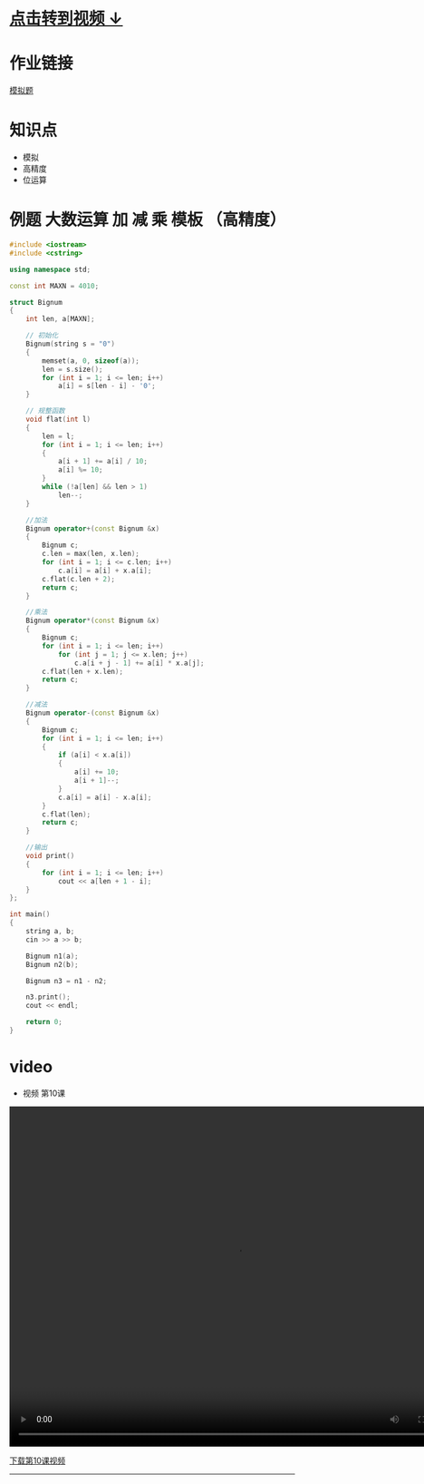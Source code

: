 # [点击转到视频 ↓ ](#video)

# 作业链接
[模拟题](https://www.luogu.com.cn/contest/82071)

#  知识点

- 模拟
- 高精度
- 位运算

# 例题 大数运算  加 减 乘 模板 （高精度）
```cpp
#include <iostream>
#include <cstring>

using namespace std;

const int MAXN = 4010;

struct Bignum
{
    int len, a[MAXN];

    // 初始化
    Bignum(string s = "0")
    {
        memset(a, 0, sizeof(a));
        len = s.size();
        for (int i = 1; i <= len; i++)
            a[i] = s[len - i] - '0';
    }

    // 规整函数
    void flat(int l)
    {
        len = l;
        for (int i = 1; i <= len; i++)
        {
            a[i + 1] += a[i] / 10;
            a[i] %= 10;
        }
        while (!a[len] && len > 1)
            len--;
    }

    //加法
    Bignum operator+(const Bignum &x)
    {
        Bignum c;
        c.len = max(len, x.len);
        for (int i = 1; i <= c.len; i++)
            c.a[i] = a[i] + x.a[i];
        c.flat(c.len + 2);
        return c;
    }

    //乘法
    Bignum operator*(const Bignum &x)
    {
        Bignum c;
        for (int i = 1; i <= len; i++)
            for (int j = 1; j <= x.len; j++)
                c.a[i + j - 1] += a[i] * x.a[j];
        c.flat(len + x.len);
        return c;
    }

    //减法
    Bignum operator-(const Bignum &x)
    {
        Bignum c;
        for (int i = 1; i <= len; i++)
        {
            if (a[i] < x.a[i])
            {
                a[i] += 10;
                a[i + 1]--;
            }
            c.a[i] = a[i] - x.a[i];
        }
        c.flat(len);
        return c;
    }

    //输出
    void print()
    {
        for (int i = 1; i <= len; i++)
            cout << a[len + 1 - i];
    }
};

int main()
{
    string a, b;
    cin >> a >> b;

    Bignum n1(a);
    Bignum n2(b);

    Bignum n3 = n1 - n2;

    n3.print();
    cout << endl;

    return 0;
}

```





# video

- 视频 第10课

<video src="https://www.imcr.top/Vidies/10th.mp4" width="800px" height="600px" controls="controls"></video>

[下载第10课视频](https://www.imcr.top/Vidies/10th.mp4)



---
